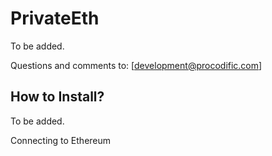 # PrivateEth

To be added.

Questions and comments to: [development@procodific.com]

How to Install?
--------------
To be added.

Connecting to Ethereum

